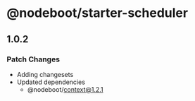 # @nodeboot/starter-scheduler

## 1.0.2

### Patch Changes

-   Adding changesets
-   Updated dependencies
    -   @nodeboot/context@1.2.1
